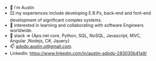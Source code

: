 - 👋 i'm Austin
- 🎞️ my experiences include developing E.R.Ps, back-end and font-end development of significant complex systems. 
- 👀 interested in learning and collaborating with software Engineers worldwide.
- 🌱 stack => {Aps.net core, Python, SQL, NoSQL, Javascript, MVC, Angular ,Nodejs, C#, Jquery}
- 📫  adodo.austin.o@gmail.com.
- LinkedIn: https://www.linkedin.com/in/austin-adodo-283030b41a9/ 

<!---
AustinAdodo/AustinAdodo is a ✨ special ✨ repository because its `README.md` (this file) appears on your GitHub profile.
You can click the Preview link to take a look at your changes.
--->

